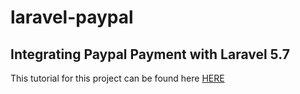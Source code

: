 # laravel-paypal 
## Integrating Paypal Payment with Laravel 5.7

This tutorial for this project can be found here [HERE](https://medium.com/@kenzdozz/integrating-paypal-payment-with-laravel-5-7-1843d5fdaab9)